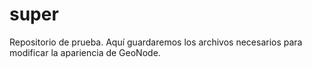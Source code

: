 # super
Repositorio de prueba. Aquí guardaremos los archivos necesarios para modificar la apariencia de GeoNode.
